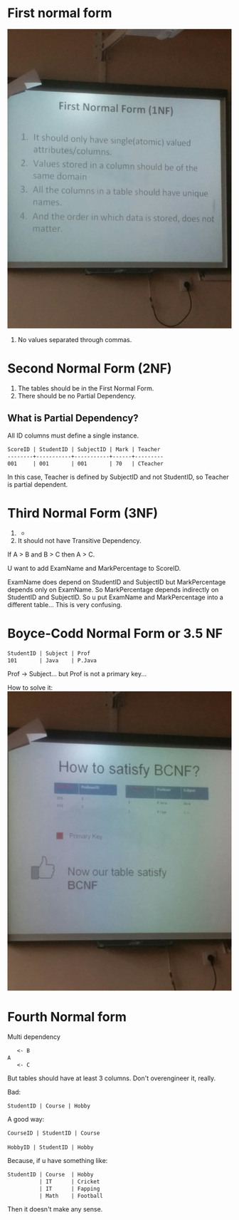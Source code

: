 # First normal form

![](./imgs/firstNormalForm.jpg)

1. No values separated through commas.

# Second Normal Form (2NF)

1. The tables should be in the First Normal Form.
2. There should be no Partial Dependency.

## What is Partial Dependency?
All ID columns must define a single instance.

~~~
ScoreID | StudentID | SubjectID | Mark | Teacher
--------+-----------+-----------+------+---------
001     | 001       | 001       | 70   | CTeacher
~~~

In this case, Teacher is defined by SubjectID and not StudentID, so Teacher is partial dependent.

# Third Normal Form (3NF)
1. -
2. It should not have Transitive Dependency.

If A > B and B > C then A > C.

U want to add ExamName and MarkPercentage to ScoreID.

ExamName does depend on StudentID and SubjectID but MarkPercentage depends only on ExamName. So MarkPercentage depends indirectly on StudentID and SubjectID. So u put ExamName and MarkPercentage into a different table... This is very confusing.

# Boyce-Codd Normal Form or 3.5 NF
~~~
StudentID | Subject | Prof
101       | Java    | P.Java
~~~

Prof -> Subject... but Prof is not a primary key...

How to solve it:
![](./imgs/3.5nf.jpg)

# Fourth Normal form
Multi dependency

~~~
   <- B
A
   <- C
~~~

But tables should have at least 3 columns. Don't overengineer it, really.

Bad:
~~~
StudentID | Course | Hobby
~~~

A good way:
~~~
CourseID | StudentID | Course

HobbyID | StudentID | Hobby
~~~

Because, if u have something like:
~~~
StudentID | Course  | Hobby
          | IT      | Cricket
          | IT      | Fapping
          | Math    | Football
~~~

Then it doesn't make any sense.
